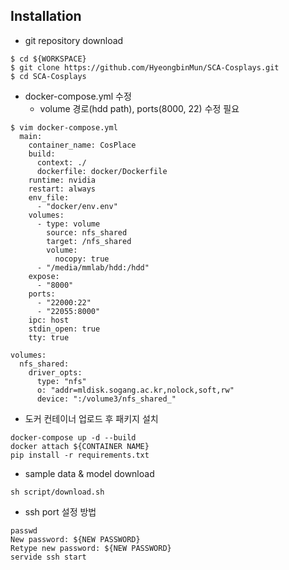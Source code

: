 ## Installation
- git repository download
```shell
$ cd ${WORKSPACE}
$ git clone https://github.com/HyeongbinMun/SCA-Cosplays.git
$ cd SCA-Cosplays
```
- docker-compose.yml 수정
  - volume 경로(hdd path), ports(8000, 22) 수정 필요
```shell
$ vim docker-compose.yml
  main:
    container_name: CosPlace
    build:
      context: ./
      dockerfile: docker/Dockerfile
    runtime: nvidia
    restart: always
    env_file:
      - "docker/env.env"
    volumes:
      - type: volume
        source: nfs_shared
        target: /nfs_shared
        volume:
          nocopy: true
      - "/media/mmlab/hdd:/hdd"
    expose:
      - "8000"
    ports:
      - "22000:22"
      - "22055:8000"
    ipc: host
    stdin_open: true
    tty: true

volumes:
  nfs_shared:
    driver_opts:
      type: "nfs"
      o: "addr=mldisk.sogang.ac.kr,nolock,soft,rw"
      device: ":/volume3/nfs_shared_"
```
- 도커 컨테이너 업로드 후 패키지 설치
```shell
docker-compose up -d --build
docker attach ${CONTAINER NAME}
pip install -r requirements.txt
```
- sample data & model download
```shell
sh script/download.sh
```
- ssh port 설정 방법
```shell
passwd
New password: ${NEW PASSWORD}
Retype new password: ${NEW PASSWORD}
servide ssh start
```

